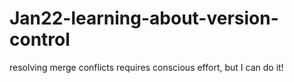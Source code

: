 # Jan22-learning-about-version-control
resolving merge conflicts requires conscious effort, but I can do it!